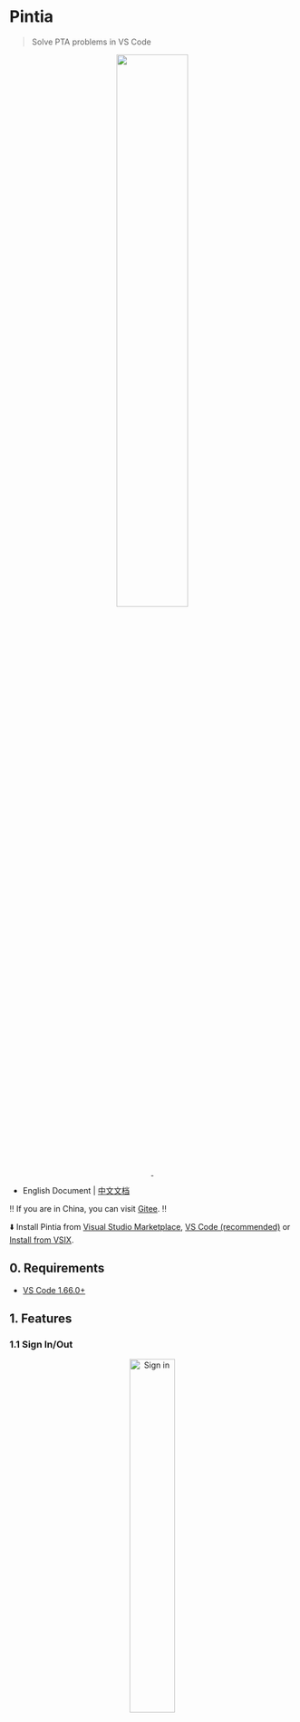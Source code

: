 # Pintia

> Solve PTA problems in VS Code

<p align="center">
  <img style="width: 50%; max-width: 60%;" src="./imgs/vscode-pintia-logo.png" alt="">
</p>

<p align="center">
  <a href="https://marketplace.visualstudio.com/items?itemName=jinzcdev.vscode-pintia">
    <img src="https://img.shields.io/visual-studio-marketplace/d/jinzcdev.vscode-pintia?style=flat-square" alt="">
  </a>
  <a href="https://github.com/jinzcdev/vscode-pintia/blob/main/LICENSE">
    <img src="https://img.shields.io/github/license/jinzcdev/vscode-pintia?style=flat-square" alt="">
  </a>
</p>

- English Document | [中文文档](../README.md)

‼️ If you are in China, you can visit [Gitee](https://gitee.com/jinzcdev/vscode-pintia). ‼️

⬇️ Install Pintia from [Visual Studio Marketplace](https://marketplace.visualstudio.com/items?itemName=jinzcdev.vscode-pintia), [VS Code (recommended)](https://code.visualstudio.com/) or [Install from VSIX](https://github.com/jinzcdev/vscode-pintia/releases/latest).

## 0. Requirements

- [VS Code 1.66.0+](https://code.visualstudio.com/)

## 1. Features

### 1.1 Sign In/Out

<p align="center">
  <img style="width: 40%;" src="./imgs/signin.png" alt="Sign in" />
</p>

- Simply click `Sign in PTA` in the `Pintia Explorer` will let you **sign in** with your Pintia account. (Currently, only **WeChat QR** codes are supported for signin)
- You can also use the following command to sign in/out:
  - **Pintia: Sign in**
  - **Pintia: Sign out**

---

### 1.2 Preview a Problem

<p align="center">
  <img style="width: 85%;" src="./imgs/preview.png" alt="Preview Problem" />
</p>

- Directly click on the problem to see the problem description.

  > :star: **Note:** 
  > - You can specify the path of the workspace folder to store the problem files by updating the setting `pintia.workspaceFolder`. The default value is：**\$HOME/.pintia/codes**.
  > - You can change the default language by triggering the command: `Pintia: Change Default Language`.

---

### 1.3 Editor Shortcuts

<p align="center">
  <img style="width: 40%;" src="./imgs/shortcuts.png" alt="Editor Shortcuts" />
</p>

- The extension supports 3 editor shortcuts (aka Code Lens):

  - `Submit`: Submit your answer to Pintia.
  - `Test`: Test your answer with customized test cases or default ones.
  - `Preview`: Open the problem preview in source files.

---

### 1.4 Custom Test Samples

<p align="center">
  <img style="width: 85%;" src="./imgs/snippets.png" alt="Custom Test Samples" />
</p>

- You can put your codes between `@pintia code=start` and `@pintia code=end` (enter `ptacode` to quickly add them).
- Also, you can put your custom test samples between `@pintia test=start` and `@pintia test=end` (enter `ptatest` to quickly add them).
And then click `Test custom sample` to quickly test your code.
> :star: **Note:** Only the code wrapped between `@pintia code=start` and `@pintia code=end` will be submitted to Pintia judge when you try to submit your codes by clicking `submit` or `test`.

---

### 1.5 Search for Problems

Click the `Search` icon at the top of the `Pintia` view or open the `Command Palette` to use shortcut command `Pintia: Search Problem`.

<p align="center">
  <img style="width: 85%;" src="./imgs/search-whole.png" alt="SearchProblem" />
</p>

---

### 1.6 Notebook

you can type `ptanote` in the code editor to generate a **note block**, where you can enter your notes, and the next time you preview the problem, the notes will be parsed and previewed in Markdown.

<p align="center">
  <img style="width: 85%;" src="./imgs/note.png" alt="Note" />
</p>

> :star: **Note:** Your notes are submitted to PTA along with the code, not stored locally. After submitting the code, re-click `Preview` in the editor, or the next time you preview problems, your notes will be displayed on the preview page of the problem.

---

### 1.7 Collect Problems

You can add the problem to the `My Favorites` list by clicking the button on the right side of the problem. This feature does not depend on the official service, so you can only store the collected topics locally. The synchronization of data will be considered later using other methods.

---

### 1.8 Snippets

You can enter the following prefixes in code editor to generate the corresponding code blocks quickly, as follows:

| Prefix          | Description                                                                                                                                    |
| --------------- | ---------------------------------------------------------------------------------------------------------------------------------------------- |
| ptacode         | Put your custom test samples in `@pintia code=start/end` and the extension will automatically recognize it when you click the `Submit` button. |
| ptatest         | Put your custom test samples in `@pintia test=start/end` and the extension will automatically recognize it when you click the `Test` button.   |
| ptacpp_stdc++   | Get the template of cpp with header file of `bits/stdc++.h`                                                                                    |
| ptacpp_iostream | Get the template of cpp with header file of `iostream`                                                                                         |
| ptaclang        | Get the template of clang with header file of `stdio.h`                                                                                        |
| ptajava_buffer  | Get the template of java with `BufferReader`                                                                                                   |
| ptajava_scanner | Get the template of java with `Scanner`                                                                                                        |
| ptanote         | Generate `@pintia note=start/end` block                                                                                                        |

---

## 2. Commands

Use `Ctrl+Shift+P` (in Windows) or `Command+Shift+P` (in Mac) to open the command panel and enter `pintia` for quick access to the `Pintia Extension`'s related commands.

| Command                            | Description                   | Note                                                                                             |
| ---------------------------------- | ----------------------------- | ------------------------------------------------------------------------------------------------ |
| `pintia.clearCache`                | Clear Cache                   | Use this command if the problem set information is different from the official one.              |
| `pintia.signIn`                    | Sign In                       |                                                                                                  |
| `pintia.signOut`                   | Sign Out                      |                                                                                                  |
| `pintia.changeDefaultLanguage`     | Change Default Language       | Set any language supported by Pintia.                                                            |
| `pintia.changeWorkspaceFolder`     | Change Workspace Folder       |                                                                                                  |
| `pintia.checkIn`                   | Check In PTA                  | It is recommended to set it to auto check-in in the settings.                                    |
| `pintia.reportIssue`               | Report Issue                  |                                                                                                  |
| `pintia.searchProblem`             | Search Problem                | By default, ZOJ problem sets are ignored, which can be modified in the settings.                 |
| `pintia.refreshProblemSearchIndex` | Refresh Problem Search Index  | To speed up data loading, data is cached locally. If you find missing problems, you can refresh. |
| `pintia.openWorkspace`             | Open Pintia Workspace         |                                                                                                  |
| `pintia.clearViewedProblems`       | Clear Problem Preview History |                                                                                                  |
| `pintia.clearFavoriteProblems`     | Clear My Favorites            |                                                                                                  |

## 3. Settings

| Setting Name                                 | Description                                                                                                                                                                                        | Default Value                   |
| -------------------------------------------- | -------------------------------------------------------------------------------------------------------------------------------------------------------------------------------------------------- | ------------------------------- |
| `pintia.workspaceFolder`                     | Specify the path of the workspace folder to store the problem files.                                                                                                                               | `""`                            |
| `pintia.previewProblem.openAndCodeIt`        | Specify whether to automatically open the code editor when previewing a problem. It is recommended not to set `#pintia.previewProblem.defaultOpenedMethod#` to `Always Ask` when enabled.          | `false`                         |
| `pintia.previewProblem.defaultOpenedMethod`  | Specify the method of opening the code editor when previewing a problem and the default is `Always Ask`.                                                                                           | `Always Ask`                    |
| `pintia.paging.pageSize`                     | Specify whether to page the problem list when the problem set is too large. It is not paged when pageSize is 0.                                                                                    | `100`                           |
| `pintia.codeColorTheme`                      | Specify the code color theme.                                                                                                                                                                      | `atom-one`                      |
| `pintia.showLocked`                          | Show locked problems.                                                                                                                                                                              | `true`                          |
| `pintia.enableStatusBar`                     | Specify whether the Pintia status bar is displayed.                                                                                                                                                | `true`                          |
| `pintia.autoCheckIn`                         | Specify whether to automatically check in Pintia's education supermarket when the Pintia Extension is activated.                                                                                   | `true`                          |
| `pintia.defaultLanguage`                     | Default language for solving the problems.                                                                                                                                                         | `C++ (g++)`                     |
| `pintia.editor.shortcuts`                    | Customize the shortcuts in editors.                                                                                                                                                                | `["Submit", "Test", "Preview"]` |
| `pintia.searchIndex.ignoreZOJ`               | Specify whether to ignore the problem set, ***ZOJ Problem Set***, in the problem search index.                                                                                                     | `true`                          |
| `pintia.searchIndex.ignoreLockedProblemSets` | Specify whether to ignore locked problem sets in the problem search index.                                                                                                                         | `true`                          |
| `pintia.searchIndex.autoRefresh`             | Specify whether to automatically refresh exercise problem search index when the Pintia Extension is activated. It is not recommended to set it due to the low-frequency update and time-consuming. | `false`                         |
| `pintia.autoCreateProblemSetFolder`          | Specify whether to automatically create a problem set folder and place source code files in this directory when coding a problem.                                                                  | `true`                          |
| `pintia.problemHistoryListSize`              | Specify the size of the problem preview history list.                                                                                                                                              | `200`                           |

## 4. Want Help?

When you meet any problem, you can check out the [Troubleshooting](https://github.com/jinzcdev/vscode-pintia/wiki/Troubleshooting) and [FAQ](https://github.com/jinzcdev/vscode-pintia/wiki/FAQ) first.

If your problem still cannot be addressed, feel free to [file an issue](https://github.com/jinzcdev/vscode-pintia/issues/new/choose).

## 5. Release Notes

Refer to [CHANGELOG](https://github.com/jinzcdev/vscode-pintia/blob/main/CHANGELOG.md) | [中文文档](https://github.com/jinzcdev/vscode-pintia/blob/main/docs/CHANGELOG_en-US.md)

## 6. Acknowledgement

- The design of the `Pintia Extension` references the design of the [LeetCode](https://marketplace.visualstudio.com/items?itemName=LeetCode.vscode-leetcode) in many of its features.